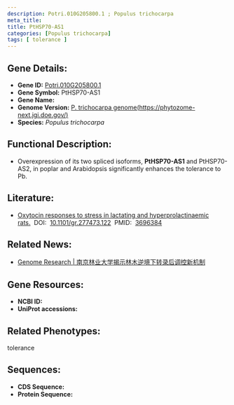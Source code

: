 ```yaml
---
description: Potri.010G205800.1 ; Populus trichocarpa
meta_title:
title: PtHSP70-AS1
categories: [Populus trichocarpa]
tags: [ tolerance ]
---
```


## Gene Details:
- **Gene ID:**	[Potri.010G205800.1]()
- **Gene Symbol:** PtHSP70-AS1
- **Gene Name:** 
- **Genome Version:** [P. trichocarpa genome(https://phytozome-next.jgi.doe.gov/)]()
- **Species:** *Populus trichocarpa*

## Functional Description:
   - Overexpression of its two spliced isoforms, **PtHSP70-AS1** and PtHSP70-AS2, in poplar and Arabidopsis significantly enhances the tolerance to Pb.

## Literature:
   - [Oxytocin responses to stress in lactating and hyperprolactinaemic rats.]( https://genome.cshlp.org/content/33/3/371.long)&nbsp;&nbsp;DOI:&nbsp;&nbsp;[10.1101/gr.277473.122](https://genome.cshlp.org/content/33/3/371.long)&nbsp;&nbsp;PMID:&nbsp;&nbsp;[3696384](https://pubmed.ncbi.nlm.nih.gov/3696384/)

## Related News:
   - [Genome Research | 南京林业大学揭示林木逆境下转录后调控新机制](https://mp.weixin.qq.com/s/ZgSaXE-zu5aMwmKb-The1A)

## Gene Resources:
- **NCBI ID:** [](https://www.ncbi.nlm.nih.gov/gene/?term=)
- **UniProt accessions:** [](https://www.uniprot.org/uniprotkb//entry)

## Related Phenotypes:
tolerance

## Sequences:
- **CDS Sequence:**
- **Protein Sequence:**
